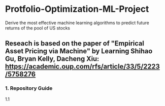 # Protfolio-Optimization-ML-Project
Derive the most effective machine learning algorithms to predict future returns of the pool of US stocks

## Reseach is based on the paper of "Empirical Asset Pricing via Machine" by Learning Shihao Gu, Bryan Kelly, Dacheng Xiu: https://academic.oup.com/rfs/article/33/5/2223/5758276

### 1. Repository Guide
  1.1 
